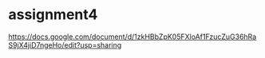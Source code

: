 # assignment4
https://docs.google.com/document/d/1zkHBbZpK05FXloAf1FzucZuG36hRaS9jX4jiD7ngeHo/edit?usp=sharing
